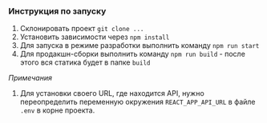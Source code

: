### Инструкция по запуску
1. Склонировать проект `git clone ...`
2. Установить зависимости через `npm install`
3. Для запуска в режиме разработки выполнить команду `npm run start`
4. Для продакшн-сборки выполнить команду `npm run build` - после этого вся статика будет в папке `build`


_Примечания_
1. Для установки своего URL, где находится API, нужно переопределить переменную окружения `REACT_APP_API_URL` в файле `.env` в корне проекта.
